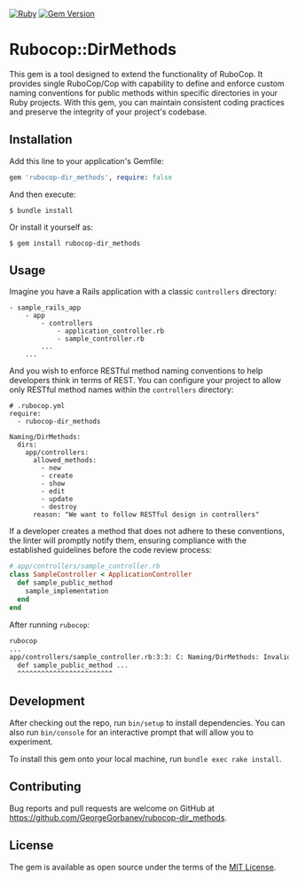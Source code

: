[![Ruby](https://github.com/GeorgeGorbanev/rubocop-dir_methods/actions/workflows/ruby.yml/badge.svg)](https://github.com/GeorgeGorbanev/rubocop-dir_methods/actions/workflows/ruby.yml)
[![Gem Version](https://badge.fury.io/rb/rubocop-dir_methods.svg)](https://badge.fury.io/rb/rubocop-dir_methods)

# Rubocop::DirMethods

This gem is a tool designed to extend the functionality of RuboCop. It provides single RuboCop/Cop with capability to define and enforce custom naming conventions for public methods within specific directories in your Ruby projects. With this gem, you can maintain consistent coding practices and preserve the integrity of your project's codebase.

## Installation

Add this line to your application's Gemfile:

```ruby
gem 'rubocop-dir_methods', require: false
```

And then execute:

    $ bundle install

Or install it yourself as:

    $ gem install rubocop-dir_methods

## Usage

Imagine you have a Rails application with a classic `controllers` directory:
```
- sample_rails_app
    - app
        - controllers
            - application_controller.rb
            - sample_controller.rb
        ...    
    ...        
```
And you wish to enforce RESTful method naming conventions to help developers think in terms of REST. You can configure your project to allow only RESTful method names within the `controllers` directory:
```
# .rubocop.yml
require:
  - rubocop-dir_methods

Naming/DirMethods:
  dirs:
    app/controllers:
      allowed_methods:
        - new
        - create
        - show
        - edit
        - update
        - destroy
      reason: "We want to follow RESTful design in controllers"

```

If a developer creates a method that does not adhere to these conventions, the linter will promptly notify them, ensuring compliance with the established guidelines before the code review process:
```ruby
# app/controllers/sample_controller.rb
class SampleController < ApplicationController
  def sample_public_method
    sample_implementation
  end
end 
```
After running `rubocop`:
```sh
rubocop
...
app/controllers/sample_controller.rb:3:3: C: Naming/DirMethods: Invalid public method name: sample_public_method (reason: We want to follow RESTful design in controllers)
  def sample_public_method ...
  ^^^^^^^^^^^^^^^^^^^^^^^^
```

## Development

After checking out the repo, run `bin/setup` to install dependencies. You can also run `bin/console` for an interactive prompt that will allow you to experiment.

To install this gem onto your local machine, run `bundle exec rake install`.

## Contributing

Bug reports and pull requests are welcome on GitHub at https://github.com/GeorgeGorbanev/rubocop-dir_methods.


## License

The gem is available as open source under the terms of the [MIT License](https://opensource.org/licenses/MIT).
